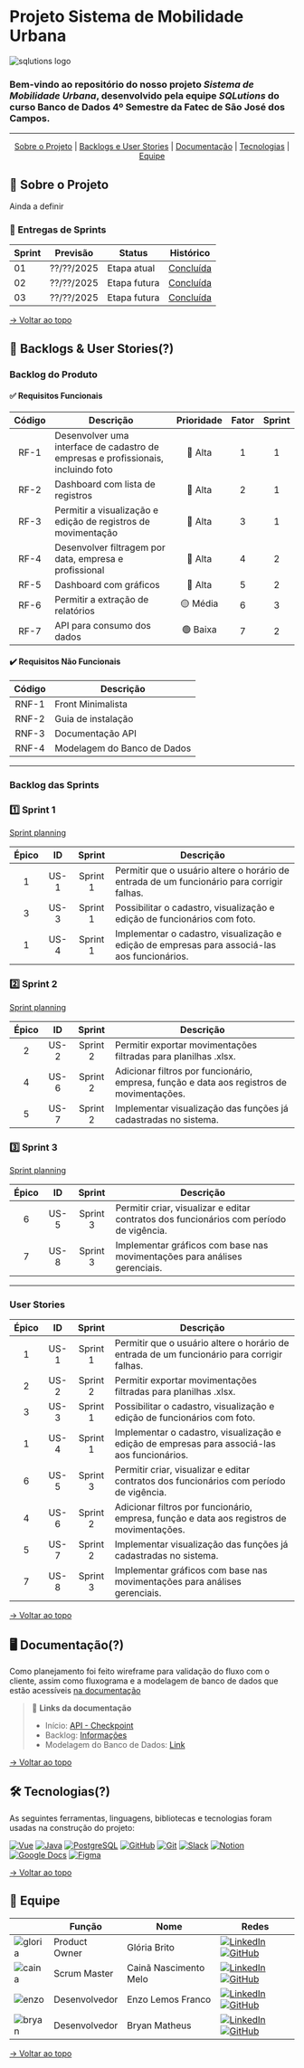 # Projeto Sistema de Mobilidade Urbana 

![sqlutions logo](https://github.com/user-attachments/assets/4884e8b3-b59a-45ba-ad13-13faa8d4d9b3)

### Bem-vindo ao repositório do nosso projeto _**Sistema de Mobilidade Urbana**_, desenvolvido pela equipe _**SQLutions**_ do curso Banco de Dados 4º Semestre da Fatec de São José dos Campos.

---

<div align="center">

[Sobre o Projeto](#-sobre-o-projeto) | [Backlogs e User Stories](#-backlogs--user-stories) | [Documentação](#%EF%B8%8F-documentação) | [Tecnologias](#%EF%B8%8F-tecnologias) | [Equipe](#-equipe)

</div>

## 📑 Sobre o Projeto

Ainda a definir

### 🏁 Entregas de Sprints

| Sprint | Previsão    | Status       | Histórico               |
|--------|-------------|--------------|-------------------------|
| 01     | ??/??/2025  | Etapa atual  | [Concluída](#sprint-1)  |
| 02     | ??/??/2025	 | Etapa futura | [Concluída](#sprint-2)  |
| 03     | ??/??/2025	 | Etapa futura | [Concluída](#sprint-3)  |

[→ Voltar ao topo](#projeto-sistema-de-ponto-e-gera%C3%A7%C3%A3o-de-relat%C3%B3rios)

## 🎯 Backlogs & User Stories(?)

### Backlog do Produto

#### ✅ Requisitos Funcionais

| Código | Descrição                                                                         | Prioridade | Fator | Sprint |
|:------:|-----------------------------------------------------------------------------------|:----------:|:-----:|:------:|
|  RF-1  | Desenvolver uma interface de cadastro de empresas e profissionais, incluindo foto |  🔴 Alta   |   1   |   1    |
|  RF-2  | Dashboard com lista de registros                                                  |  🔴 Alta   |   2   |   1    |
|  RF-3  | Permitir a visualização e edição de registros de movimentação                     |  🔴 Alta   |   3   |   1    |
|  RF-4  | Desenvolver filtragem por data, empresa e profissional                            |  🔴 Alta   |   4   |   2    |
|  RF-5  | Dashboard com gráficos                                                            |  🔴 Alta   |   5   |   2    |
|  RF-6  | Permitir a extração de relatórios                                                 |  🟡 Média  |   6   |   3    |
|  RF-7  | API para consumo dos dados                                                        |  🟢 Baixa  |   7   |   2    |


#### ✔️ Requisitos Não Funcionais

| Código | Descrição                   |
|:------:|-----------------------------|
| RNF-1  | Front Minimalista           |
| RNF-2  | Guia de instalação          |
| RNF-3  | Documentação API            |
| RNF-4  | Modelagem do Banco de Dados |

---

### Backlog das Sprints

### 1️⃣ Sprint 1

[Sprint planning](https://github.com/SQLutions-FATEC/API-3-Semestre/tree/docs/main/docs#1%EF%B8%8F%E2%83%A3-sprint-1)

| Épico |  ID  |  Sprint  | Descrição                                                                                    |
|:-----:|:----:|:--------:|----------------------------------------------------------------------------------------------|
|   1   | US-1 | Sprint 1 | Permitir que o usuário altere o horário de entrada de um funcionário para corrigir falhas.   |
|   3   | US-3 | Sprint 1 | Possibilitar o cadastro, visualização e edição de funcionários com foto.                     |
|   1   | US-4 | Sprint 1 | Implementar o cadastro, visualização e edição de empresas para associá-las aos funcionários. |

### 2️⃣ Sprint 2

[Sprint planning](https://github.com/SQLutions-FATEC/API-3-Semestre/tree/main/docs#2%EF%B8%8F%E2%83%A3-sprint-2)

| Épico |  ID  |  Sprint  | Descrição                                                                                  |
|:-----:|:----:|:--------:|--------------------------------------------------------------------------------------------|
|   2   | US-2 | Sprint 2 | Permitir exportar movimentações filtradas para planilhas .xlsx.                            |
|   4   | US-6 | Sprint 2 | Adicionar filtros por funcionário, empresa, função e data aos registros de movimentações.  |
|   5   | US-7 | Sprint 2 | Implementar visualização das funções já cadastradas no sistema.                            |

### 3️⃣ Sprint 3

[Sprint planning](https://github.com/SQLutions-FATEC/API-3-Semestre/tree/main/docs#3%EF%B8%8F%E2%83%A3sprint-3)

| Épico |  ID  |  Sprint  | Descrição                                                                                      |
|:-----:|:----:|:--------:|------------------------------------------------------------------------------------------------|
|   6   | US-5 | Sprint 3 | Permitir criar, visualizar e editar contratos dos funcionários com período de vigência.        |
|   7   | US-8 | Sprint 3 | Implementar gráficos com base nas movimentações para análises gerenciais.                      |

---

### User Stories

| Épico |  ID  |  Sprint  | Descrição                                                                                    |
|:-----:|:----:|:--------:|----------------------------------------------------------------------------------------------|
|   1   | US-1 | Sprint 1 | Permitir que o usuário altere o horário de entrada de um funcionário para corrigir falhas.   |
|   2   | US-2 | Sprint 2 | Permitir exportar movimentações filtradas para planilhas .xlsx.                              |
|   3   | US-3 | Sprint 1 | Possibilitar o cadastro, visualização e edição de funcionários com foto.                     |
|   1   | US-4 | Sprint 1 | Implementar o cadastro, visualização e edição de empresas para associá-las aos funcionários. |
|   6   | US-5 | Sprint 3 | Permitir criar, visualizar e editar contratos dos funcionários com período de vigência.      |
|   4   | US-6 | Sprint 2 | Adicionar filtros por funcionário, empresa, função e data aos registros de movimentações.    |
|   5   | US-7 | Sprint 2 | Implementar visualização das funções já cadastradas no sistema.                              |
|   7   | US-8 | Sprint 3 | Implementar gráficos com base nas movimentações para análises gerenciais.                    |

[→ Voltar ao topo](#projeto-sistema-de-ponto-e-gera%C3%A7%C3%A3o-de-relat%C3%B3rios)

## 🖥️ Documentação(?)

Como planejamento foi feito wireframe para validação do fluxo com o cliente, assim como fluxograma e a modelagem de banco de dados que estão acessíveis [na documentação](https://github.com/SQLutions-FATEC/API-3-Semestre/tree/main/docs)

> 🔗 **Links da documentação**<br>
>
> - Início: [API - Checkpoint](https://github.com/SQLutions-FATEC/API-3-Semestre/tree/main/docs)
> - Backlog: [Informações](#-backlogs--user-stories)
> - Modelagem do Banco de Dados: [Link](https://github.com/SQLutions-FATEC/API-3-Semestre/tree/main/docs#1%EF%B8%8F%E2%83%A3-sprint-1)

[→ Voltar ao topo](#projeto-sistema-de-ponto-e-gera%C3%A7%C3%A3o-de-relat%C3%B3rios)

## 🛠️ Tecnologias(?)

As seguintes ferramentas, linguagens, bibliotecas e tecnologias foram usadas na construção do projeto:

[![Vue](https://img.shields.io/badge/Vue.js-35495E?style=for-the-badge&logo=vue.js&logoColor=4FC08D)](https://vuejs.org/) [![Java](https://img.shields.io/badge/Java-ED8B00?style=for-the-badge&logo=java&logoColor=white)](https://www.java.com/) [![PostgreSQL](https://img.shields.io/badge/PostgreSQL-336791?style=for-the-badge&logo=postgresql&logoColor=white)](https://www.postgresql.org/) [![GitHub](https://img.shields.io/badge/GitHub-181717?style=for-the-badge&logo=github&logoColor=white)](https://github.com/seu-usuario) [![Git](https://img.shields.io/badge/Git-F05032?style=for-the-badge&logo=git&logoColor=white)](https://git-scm.com/) [![Slack](https://img.shields.io/badge/Slack-4A154B?style=for-the-badge&logo=slack&logoColor=white)](https://slack.com/) [![Notion](https://img.shields.io/badge/Notion-336791?style=for-the-badge&logo=notion&logoColor=white)](https://www.notion.so/) [![Google Docs](https://img.shields.io/badge/Google_Docs-4285F4?style=for-the-badge&logo=google-docs&logoColor=white)](https://docs.google.com/) [![Figma](https://img.shields.io/badge/Figma-0ACF83?style=for-the-badge&logo=figma&logoColor=white)](https://www.figma.com/)

[→ Voltar ao topo](https://github.com/SQLutions-FATEC/API-3-Semestre/blob/main/README.md#projeto-sistema-de-ponto-e-gera%C3%A7%C3%A3o-de-relat%C3%B3rios)

## 👥 Equipe

|                                                                                             | Função         | Nome                             | Redes                                                                                                                                                                                                                                                                                                           |
|---------------------------------------------------------------------------------------------|----------------|----------------------------------|-----------------------------------------------------------------------------------------------------------------------------------------------------------------------------------------------------------------------------------------------------------------------------------------------------------------|
| ![gloria](https://github.com/user-attachments/assets/2de16de0-fd28-4700-b5b5-a00702dfce10)  | Product Owner  | Glória Brito                     | [![LinkedIn](https://img.shields.io/badge/LinkedIn-0077B5?style=for-the-badge&logo=linkedin&logoColor=white)](https://www.linkedin.com/in/gloriafbrito/) [![GitHub](https://img.shields.io/badge/GitHub-100000?style=for-the-badge&logo=github&logoColor=white)](https://github.com/GloBrito)                   |
| ![caina](https://github.com/user-attachments/assets/a6f52b8c-11c7-4f20-9647-004cd04c60bc)   | Scrum Master   | Cainã Nascimento Melo            | [![LinkedIn](https://img.shields.io/badge/LinkedIn-0077B5?style=for-the-badge&logo=linkedin&logoColor=white)](https://www.linkedin.com/in/cain%C3%A3-melo/) [![GitHub](https://img.shields.io/badge/GitHub-100000?style=for-the-badge&logo=github&logoColor=white)](https://github.com/CainaNascimentoMelo)     |
| ![enzo](https://github.com/user-attachments/assets/3211d516-d4a0-48fc-af1d-e1cbef5d1a1e)    | Desenvolvedor  | Enzo Lemos Franco                | [![LinkedIn](https://img.shields.io/badge/LinkedIn-0077B5?style=for-the-badge&logo=linkedin&logoColor=white)](https://www.linkedin.com/in/enzo-lemos-franco-002651293/) [![GitHub](https://img.shields.io/badge/GitHub-100000?style=for-the-badge&logo=github&logoColor=white)](https://github.com/EnzoLFranco) |
| ![bryan](https://github.com/user-attachments/assets/ee31c3b5-3ba6-4019-8c95-ba03cfa94d4c)   | Desenvolvedor  | Bryan Matheus                    | [![LinkedIn](https://img.shields.io/badge/LinkedIn-0077B5?style=for-the-badge&logo=linkedin&logoColor=white)](https://www.linkedin.com/in/bryan-matheus-5aa0a3302/) [![GitHub](https://img.shields.io/badge/GitHub-100000?style=for-the-badge&logo=github&logoColor=white)](https://github.com/BryanARMatheus)  |

[→ Voltar ao topo](https://github.com/SQLutions-FATEC/API-3-Semestre/blob/main/README.md#projeto-sistema-de-ponto-e-gera%C3%A7%C3%A3o-de-relat%C3%B3rios)



